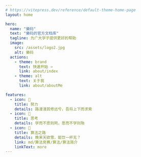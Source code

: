```yaml
---
# https://vitepress.dev/reference/default-theme-home-page
layout: home

hero:
  name: "樂码"
  text: "樂码的官方文档库"
  tagline: 为广大学子提供更好的帮助
  image:
    src: /assets/logo2.jpg
    alt: 樂码
  actions:
    - theme: brand
      text: 快速开始 →
      link: about/index
    - theme: alt
      text: 关于我
      link: about/aboutMe

features:
  - icon: 🧗
    title: 努力
    details: 路漫漫其修远兮，吾将上下而求索
  - icon: 🤔
    title: 思考
    details: 学而不思则罔，思而不学则殆
  - icon: 🍻
    title: 算法之路
    details: 晚来天欲雪，能饮一杯无？
    link: md/算法竞赛/算法/算法简介
    linkText: more
---
```


<DataPanel />
<Confetti />
